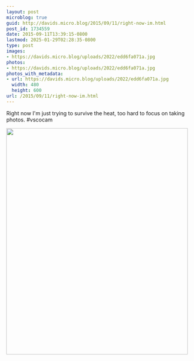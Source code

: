 ```yaml
---
layout: post
microblog: true
guid: http://davids.micro.blog/2015/09/11/right-now-im.html
post_id: 1734559
date: 2015-09-11T13:39:15-0800
lastmod: 2025-01-29T02:28:35-0800
type: post
images:
- https://davids.micro.blog/uploads/2022/edd6fa071a.jpg
photos:
- https://davids.micro.blog/uploads/2022/edd6fa071a.jpg
photos_with_metadata:
- url: https://davids.micro.blog/uploads/2022/edd6fa071a.jpg
  width: 480
  height: 600
url: /2015/09/11/right-now-im.html
---
```

Right now I'm just trying to survive the heat, too hard to focus on taking photos. #vscocam

<img src="/uploads/2022/edd6fa071a.jpg" width="480" height="600" alt="">
